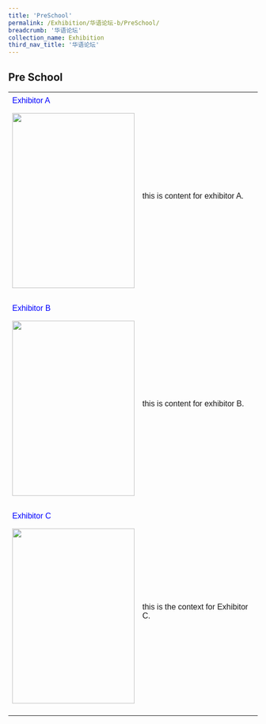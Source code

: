 ```yaml
---
title: 'PreSchool'
permalink: /Exhibition/华语论坛-b/PreSchool/
breadcrumb: '华语论坛'
collection_name: Exhibition
third_nav_title: '华语论坛'
---
```

## Pre School
<html>
<head>
<style>
table {
  font-family: arial, sans-serif;
  border-collapse: collapse;
  width: 100%;
}
td, th {
  text-align: left;
  padding: 8px;
}
</style>
</head>
<body>
<table>
 <tr>
    <td>
    <span style="color:blue">Exhibitor A</span>
    <p>
    <img border="0" src="/images/Cover-FY2018.jpg" style="width:247px; height:354px;">
    </p>
   </td>
    <td>
   <p>
     this is content for exhibitor A.
   </p>
   </td>
 </tr> 
  
  <tr>
    <td>
      <span style="color:blue">Exhibitor B</span>
   <p><img border="0" src="/images/Cover-FY2016.png" style="width:247px; height:354px;"></p>
   </td>
    <td>
   <p>this is content for exhibitor B.</p>
   </td>
 </tr> 
 
 <tr>
    <td>
   <span style="color:blue">Exhibitor C</span>
   <p><img border="0" src="/images/Cover-FY2016.png" style="width:247px; height:354px;"></p>
   </td>
    <td>
   <p>this is the context for Exhibitor C.</p>
   </td>
 </tr> 

</table>

